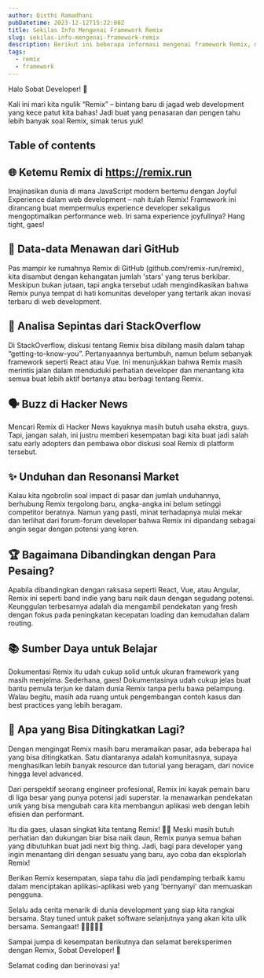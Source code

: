 ```yaml
---
author: Qisthi Ramadhani
pubDatetime: 2023-12-12T15:22:00Z
title: Sekilas Info Mengenai Framework Remix
slug: sekilas-info-mengenai-framework-remix
description: Berikut ini beberapa informasi mengenai framework Remix, mulai dari popularity, statistics, serta developer insights.
tags:
  - remix
  - framework
---
```


Halo Sobat Developer! 🚀

Kali ini mari kita ngulik “Remix” – bintang baru di jagad web development yang kece patut kita bahas! Jadi buat yang penasaran dan pengen tahu lebih banyak soal Remix, simak terus yuk!

## Table of contents

## 🌐 Ketemu Remix di https://remix.run

Imajinasikan dunia di mana JavaScript modern bertemu dengan Joyful Experience dalam web development – nah itulah Remix! Framework ini dirancang buat mempermulus experience developer sekaligus mengoptimalkan performance web. Iri sama experience joyfullnya? Hang tight, gaes!

## 🌟 Data-data Menawan dari GitHub

Pas mampir ke rumahnya Remix di GitHub (github.com/remix-run/remix), kita disambut dengan kehangatan jumlah 'stars' yang terus berkibar. Meskipun bukan jutaan, tapi angka tersebut udah mengindikasikan bahwa Remix punya tempat di hati komunitas developer yang tertarik akan inovasi terbaru di web development.

## 🔎 Analisa Sepintas dari StackOverflow

Di StackOverflow, diskusi tentang Remix bisa dibilang masih dalam tahap “getting-to-know-you”. Pertanyaannya bertumbuh, namun belum sebanyak framework seperti React atau Vue. Ini menunjukkan bahwa Remix masih merintis jalan dalam menduduki perhatian developer dan menantang kita semua buat lebih aktif bertanya atau berbagi tentang Remix.

## 🗣 Buzz di Hacker News

Mencari Remix di Hacker News kayaknya masih butuh usaha ekstra, guys. Tapi, jangan salah, ini justru memberi kesempatan bagi kita buat jadi salah satu early adopters dan pembawa obor diskusi soal Remix di platform tersebut.

## ✨ Unduhan dan Resonansi Market

Kalau kita ngobrolin soal impact di pasar dan jumlah unduhannya, berhubung Remix tergolong baru, angka-angka ini belum setinggi competitor beratnya. Namun yang pasti, minat terhadapnya mulai mekar dan terlihat dari forum-forum developer bahwa Remix ini dipandang sebagai angin segar dengan potensi yang keren.

## 🏆 Bagaimana Dibandingkan dengan Para Pesaing?

Apabila dibandingkan dengan raksasa seperti React, Vue, atau Angular, Remix ini seperti band indie yang baru naik daun dengan segudang potensi. Keunggulan terbesarnya adalah dia mengambil pendekatan yang fresh dengan fokus pada peningkatan kecepatan loading dan kemudahan dalam routing.

## 📚 Sumber Daya untuk Belajar

Dokumentasi Remix itu udah cukup solid untuk ukuran framework yang masih menjelma. Sederhana, gaes! Dokumentasinya udah cukup jelas buat bantu pemula terjun ke dalam dunia Remix tanpa perlu bawa pelampung. Walau begitu, masih ada ruang untuk pengembangan contoh kasus dan best practices yang lebih beragam.

## 🎨 Apa yang Bisa Ditingkatkan Lagi?

Dengan mengingat Remix masih baru meramaikan pasar, ada beberapa hal yang bisa ditingkatkan. Satu diantaranya adalah komunitasnya, supaya menghasilkan lebih banyak resource dan tutorial yang beragam, dari novice hingga level advanced.

Dari perspektif seorang engineer profesional, Remix ini kayak pemain baru di liga besar yang punya potensi jadi superstar. Ia menawarkan pendekatan unik yang bisa mengubah cara kita membangun aplikasi web dengan lebih efisien dan performant.

Itu dia gaes, ulasan singkat kita tentang Remix! 🎵👾 Meski masih butuh perhatian dan dukungan biar bisa naik daun, Remix punya semua bahan yang dibutuhkan buat jadi next big thing. Jadi, bagi para developer yang ingin menantang diri dengan sesuatu yang baru, ayo coba dan eksplorlah Remix!

Berikan Remix kesempatan, siapa tahu dia jadi pendamping terbaik kamu dalam menciptakan aplikasi-aplikasi web yang 'bernyanyi' dan memuaskan pengguna.

Selalu ada cerita menarik di dunia development yang siap kita rangkai bersama. Stay tuned untuk paket software selanjutnya yang akan kita ulik bersama. Semangaat! 🎉👨‍💻👩‍💻

Sampai jumpa di kesempatan berikutnya dan selamat bereksperimen dengan Remix, Sobat Developer! 🌌

Selamat coding dan berinovasi ya!
